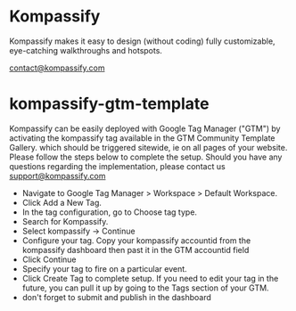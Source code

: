 # Kompassify

Kompassify makes it easy to design (without coding) fully customizable, eye-catching walkthroughs and hotspots.

contact@kompassify.com

# kompassify-gtm-template
Kompassify can be easily deployed with Google Tag Manager ("GTM") by activating the kompassify tag available in the GTM Community Template Gallery. which should be triggered sitewide, ie on all pages of your website. Please follow the steps below to complete the setup.
Should you have any questions regarding the implementation, please contact us support@kompassify.com 
 

- Navigate to Google Tag Manager > Workspace > Default Workspace.
- Click Add a New Tag.
- In the tag configuration, go to Choose tag type.
- Search for Kompassify.
- Select kompassify -> Continue
- Configure your tag. Copy your kompassify accountid from the kompassify dashboard then past it in the GTM accountid field
- Click Continue 
- Specify your tag to fire on a particular event.
- Click Create Tag to complete setup. If you need to edit your tag in the future, you can pull it up by going to the Tags section of your GTM.
- don't forget to submit and publish in the dashboard
